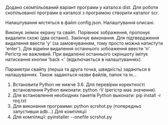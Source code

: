 Додано скомпільований варіант програми у каталозі dist.
Для роботи скопільованої програми в каталозі з програмою створити каталог scr.

Налаштування містяться в файлі config.json.
Налаштування описані.

Виконує знімок екрану та свайп. 
Порівнює зображення, пропонує видалити схожі (два останні). Закінчує виконання.
Для підтвердження видалення ввести 'y' (за замовчуванням, тому просто можна  натистути 'enter').
Для відміни видалення останнього зобоаження ввести 'n'. Регістр не важливий.
При видаленні останнього скріншоту імітує натискання кнопки 'back <' (відключається в налаштуваннях).

Параметри свайпу (перша та друга точка, швидкість) задаються в налашуваннях.
Також задаються назви файлів, папок та ін...

1. Встановити Python не нижче 3.6.
Для перевірки коректності встановлення Python виконати: python -V (регістр має значення).
2. Для встановлення необхідних пакетів Python выконати: pip install -r req.txt
3. Для виконання программи: python scrshot.py (попередньо запустивши adb...)
Для компіляції
4. Для компіляції: pyinstaller --onefile scrshot.py
